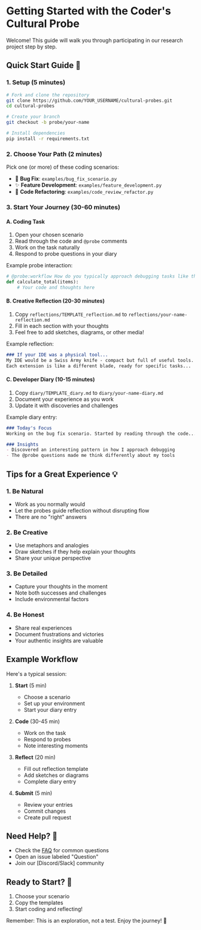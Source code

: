 # Getting Started with the Coder's Cultural Probe

Welcome! This guide will walk you through participating in our research project step by step.

## Quick Start Guide 🚀

### 1. Setup (5 minutes)
```bash
# Fork and clone the repository
git clone https://github.com/YOUR_USERNAME/cultural-probes.git
cd cultural-probes

# Create your branch
git checkout -b probe/your-name

# Install dependencies
pip install -r requirements.txt
```

### 2. Choose Your Path (2 minutes)
Pick one (or more) of these coding scenarios:
- 🐛 **Bug Fix**: `examples/bug_fix_scenario.py`
- ✨ **Feature Development**: `examples/feature_development.py`
- 🔄 **Code Refactoring**: `examples/code_review_refactor.py`

### 3. Start Your Journey (30-60 minutes)

#### A. Coding Task
1. Open your chosen scenario
2. Read through the code and `@probe` comments
3. Work on the task naturally
4. Respond to probe questions in your diary

Example probe interaction:
```python
# @probe:workflow How do you typically approach debugging tasks like this?
def calculate_total(items):
    # Your code and thoughts here
```

#### B. Creative Reflection (20-30 minutes)
1. Copy `reflections/TEMPLATE_reflection.md` to `reflections/your-name-reflection.md`
2. Fill in each section with your thoughts
3. Feel free to add sketches, diagrams, or other media!

Example reflection:
```markdown
### If your IDE was a physical tool...
My IDE would be a Swiss Army knife - compact but full of useful tools.
Each extension is like a different blade, ready for specific tasks...
```

#### C. Developer Diary (10-15 minutes)
1. Copy `diary/TEMPLATE_diary.md` to `diary/your-name-diary.md`
2. Document your experience as you work
3. Update it with discoveries and challenges

Example diary entry:
```markdown
### Today's Focus
Working on the bug fix scenario. Started by reading through the code...

### Insights
- Discovered an interesting pattern in how I approach debugging
- The @probe questions made me think differently about my tools
```

## Tips for a Great Experience 💡

### 1. Be Natural
- Work as you normally would
- Let the probes guide reflection without disrupting flow
- There are no "right" answers

### 2. Be Creative
- Use metaphors and analogies
- Draw sketches if they help explain your thoughts
- Share your unique perspective

### 3. Be Detailed
- Capture your thoughts in the moment
- Note both successes and challenges
- Include environmental factors

### 4. Be Honest
- Share real experiences
- Document frustrations and victories
- Your authentic insights are valuable

## Example Workflow

Here's a typical session:

1. **Start** (5 min)
   - Choose a scenario
   - Set up your environment
   - Start your diary entry

2. **Code** (30-45 min)
   - Work on the task
   - Respond to probes
   - Note interesting moments

3. **Reflect** (20 min)
   - Fill out reflection template
   - Add sketches or diagrams
   - Complete diary entry

4. **Submit** (5 min)
   - Review your entries
   - Commit changes
   - Create pull request

## Need Help? 🤔

- Check the [FAQ](FAQ.md) for common questions
- Open an issue labeled "Question"
- Join our [Discord/Slack] community

## Ready to Start? 🎉

1. Choose your scenario
2. Copy the templates
3. Start coding and reflecting!

Remember: This is an exploration, not a test. Enjoy the journey! 🚀
